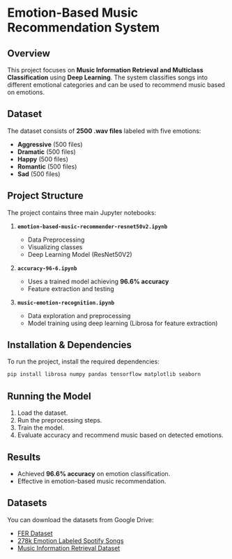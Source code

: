 
# Emotion-Based Music Recommendation System

## Overview
This project focuses on **Music Information Retrieval and Multiclass Classification** using **Deep Learning**. The system classifies songs into different emotional categories and can be used to recommend music based on emotions.

##  Dataset
The dataset consists of **2500 .wav files** labeled with five emotions:
-  **Aggressive** (500 files)
-  **Dramatic** (500 files)
-  **Happy** (500 files)
-  **Romantic** (500 files)
-  **Sad** (500 files)

## Project Structure
The project contains three main Jupyter notebooks:

1. **`emotion-based-music-recommender-resnet50v2.ipynb`**  
   - Data Preprocessing  
   - Visualizing classes  
   - Deep Learning Model (ResNet50V2)

2. **`accuracy-96-6.ipynb`**  
   - Uses a trained model achieving **96.6% accuracy**  
   - Feature extraction and testing  

3. **`music-emotion-recognition.ipynb`**  
   - Data exploration and preprocessing  
   - Model training using deep learning (Librosa for feature extraction)  

##  Installation & Dependencies
To run the project, install the required dependencies:

```bash
pip install librosa numpy pandas tensorflow matplotlib seaborn
```

##  Running the Model
1. Load the dataset.
2. Run the preprocessing steps.
3. Train the model.
4. Evaluate accuracy and recommend music based on detected emotions.

##  Results
- Achieved **96.6% accuracy** on emotion classification.
- Effective in emotion-based music recommendation.

##  Datasets
You can download the datasets from Google Drive:

- [FER Dataset](https://drive.google.com/drive/folders/1FxptaxkxhxB930HSxEqxzUpS_hWUyAJF?usp=sharing)
- [278k Emotion Labeled Spotify Songs](https://drive.google.com/drive/folders/1FxptaxkxhxB930HSxEqxzUpS_hWUyAJF?usp=sharing)
- [Music Information Retrieval Dataset](https://drive.google.com/drive/folders/1FxptaxkxhxB930HSxEqxzUpS_hWUyAJF?usp=sharing)



